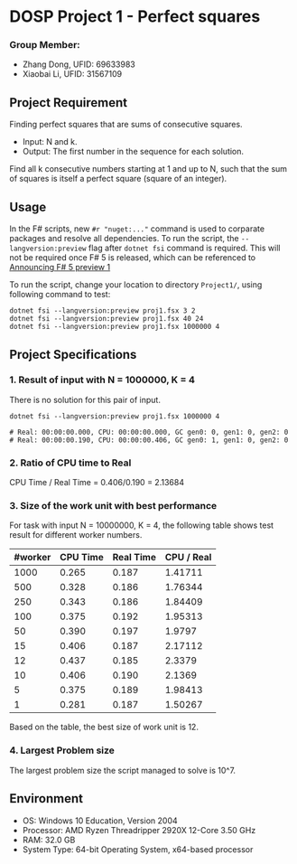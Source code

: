 # DOSP Project 1 - Perfect squares
### Group Member:
- Zhang Dong, UFID: 69633983
- Xiaobai Li, UFID: 31567109
## Project Requirement
Finding perfect squares  that are sums of consecutive squares.
- Input: N and k.
- Output: The first number in the sequence for each solution.

Find all k consecutive numbers starting at 1 and up to N, such that the sum of squares is itself a perfect square (square of an integer).

## Usage
In the F# scripts, new `#r "nuget:..."` command is used to corparate packages and resolve all dependencies. To run the script, the `--langversion:preview` flag after `dotnet fsi` command is required. This will not be required once F# 5 is released, which can be referenced to [Announcing F# 5 preview 1](https://devblogs.microsoft.com/dotnet/announcing-f-5-preview-1/)

To run the script, change your location to directory `Project1/`, using following command to test:
```shell
dotnet fsi --langversion:preview proj1.fsx 3 2
dotnet fsi --langversion:preview proj1.fsx 40 24
dotnet fsi --langversion:preview proj1.fsx 1000000 4
```

## Project Specifications
### 1. Result of input with N = 1000000, K = 4
There is no solution for this pair of input.

```shell
dotnet fsi --langversion:preview proj1.fsx 1000000 4

# Real: 00:00:00.000, CPU: 00:00:00.000, GC gen0: 0, gen1: 0, gen2: 0
# Real: 00:00:00.190, CPU: 00:00:00.406, GC gen0: 1, gen1: 0, gen2: 0
```
### 2. Ratio of CPU time to Real
CPU Time / Real Time = 0.406/0.190 = 2.13684

### 3. Size of the work unit with best performance
For task with input N = 10000000, K = 4, the following table shows test result for different worker numbers.

| #worker | CPU Time | Real Time | CPU / Real |
|----|----|----|----|
|1000|0.265|0.187|1.41711|
|500|0.328|0.186|1.76344|
|250|0.343|0.186|1.84409|
|100|0.375|0.192|1.95313|
|50|0.390|0.197|1.9797|
|15|0.406|0.187|2.17112|
|12|0.437|0.185|2.3379|
|10|0.406|0.190|2.1369|
|5|0.375|0.189|1.98413|
|1|0.281|0.187|1.50267|

Based on the table, the best size of work unit is 12.

### 4. Largest Problem size
The largest problem size the script managed to solve is 10^7.

## Environment
- OS: Windows 10 Education, Version 2004
- Processor: AMD Ryzen Threadripper 2920X 12-Core 3.50 GHz
- RAM: 32.0 GB
- System Type: 64-bit Operating System, x64-based processor
